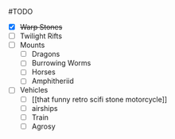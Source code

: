 #TODO 
- [x] ~~Warp Stones~~
- [ ] Twilight Rifts
- [ ] Mounts
	- [ ] Dragons
	- [ ] Burrowing Worms
	- [ ] Horses
	- [ ] Amphitheriid
- [ ] Vehicles
	- [ ] [[that funny retro scifi stone motorcycle]]
	- [ ] airships 
	- [ ] Train
	- [ ] Agrosy